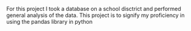 For this project I took a database on a school disctrict and performed general analysis of the data. This project is to signify my proficiency in using the pandas library in python
